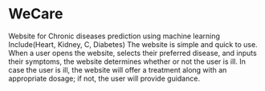 # WeCare
Website for Chronic diseases prediction using machine learning Include(Heart, Kidney, C, Diabetes) 
The website is simple and quick to use. When a user opens the website, selects their preferred disease, and inputs their symptoms, the website determines whether or not the user is ill. In case the user is ill, the website will offer a treatment along with an appropriate dosage; if not, the user will provide guidance. 
